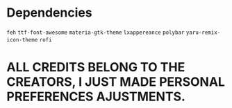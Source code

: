 # Dependencies
`feh`
`ttf-font-awesome`
`materia-gtk-theme`
`lxappereance`
`polybar`
`yaru-remix-icon-theme`
`rofi`

# ALL CREDITS BELONG TO THE CREATORS, I JUST MADE PERSONAL PREFERENCES AJUSTMENTS. 